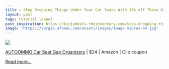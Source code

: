```yaml
---
title : Stop Dropping Things Under Your Car Seats With 15% off These Gap Fillers With Added Wireless Charging Capability
layout: post
tags: tutorial labnol
post_inspiration: https://kinjadeals.theinventory.com/stop-dropping-things-under-your-car-seats-with-15-off-1846615438
image: "https://sergio.afanou.com/assets/images/image-midres-44.jpg"
---
```


<img src="https://i.kinja-img.com/gawker-media/image/upload/s--zz8B4z7C--/c_fit,fl_progressive,q_80,w_636/be1jw18cdxjp3jqr7hdv.jpg" /><p><a data-amazonasin="B08T9QD6CW" data-amazonsubtag="[t|link[p|1846615438[a|B08T9QD6CW[au|5876237249239818746[b|lifehacker[lt|text" href="https://www.amazon.com/gp/product/B08T9QD6CW/ref=ox_sc_act_title_1?ascsubtag=ff2aebafa41258ab506289b1baed0701d2f09133&amp;psc=1&amp;smid=AN8MXESE4N09L&amp;tag=lifehackeramzn-20" data-amazontag="lifehackeramzn-20" target="_top">AUTOOMMO Car Seat Gap Organizers</a> | $24 | Amazon | Clip coupon</p><p><a href="https://kinjadeals.theinventory.com/stop-dropping-things-under-your-car-seats-with-15-off-1846615438">Read more...</a></p>